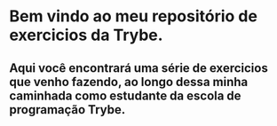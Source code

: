 # Bem vindo ao meu repositório de exercicios da Trybe.
## Aqui você encontrará uma série de exercicios que venho fazendo, ao longo dessa minha caminhada como estudante da escola de programação Trybe.
